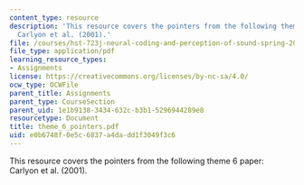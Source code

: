 ```yaml
---
content_type: resource
description: 'This resource covers the pointers from the following theme 6 paper:
  Carlyon et al. (2001).'
file: /courses/hst-723j-neural-coding-and-perception-of-sound-spring-2005/e0b6748f0e5c6837a4dadd1f3049f3c6_theme_6_pointers.pdf
file_type: application/pdf
learning_resource_types:
- Assignments
license: https://creativecommons.org/licenses/by-nc-sa/4.0/
ocw_type: OCWFile
parent_title: Assignments
parent_type: CourseSection
parent_uid: 1e1b9138-3434-632c-b3b1-5296944289e8
resourcetype: Document
title: theme_6_pointers.pdf
uid: e0b6748f-0e5c-6837-a4da-dd1f3049f3c6
---
```

This resource covers the pointers from the following theme 6 paper: Carlyon et al. (2001).